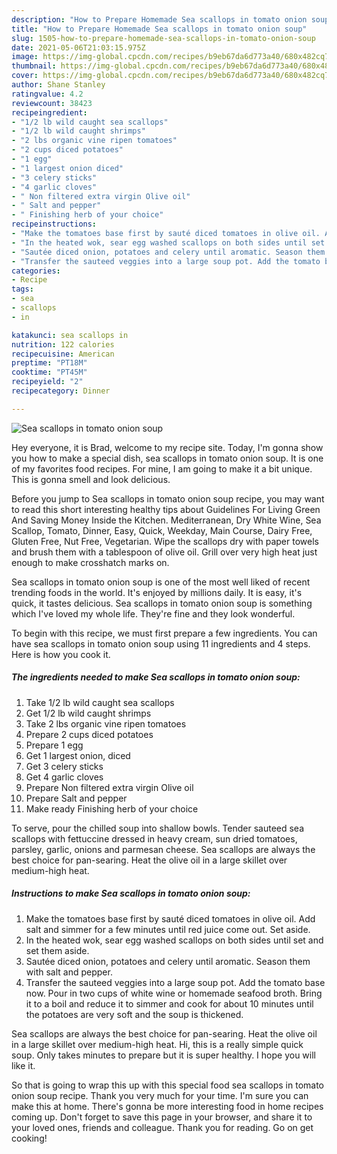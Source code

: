 ```yaml
---
description: "How to Prepare Homemade Sea scallops in tomato onion soup"
title: "How to Prepare Homemade Sea scallops in tomato onion soup"
slug: 1505-how-to-prepare-homemade-sea-scallops-in-tomato-onion-soup
date: 2021-05-06T21:03:15.975Z
image: https://img-global.cpcdn.com/recipes/b9eb67da6d773a40/680x482cq70/sea-scallops-in-tomato-onion-soup-recipe-main-photo.jpg
thumbnail: https://img-global.cpcdn.com/recipes/b9eb67da6d773a40/680x482cq70/sea-scallops-in-tomato-onion-soup-recipe-main-photo.jpg
cover: https://img-global.cpcdn.com/recipes/b9eb67da6d773a40/680x482cq70/sea-scallops-in-tomato-onion-soup-recipe-main-photo.jpg
author: Shane Stanley
ratingvalue: 4.2
reviewcount: 38423
recipeingredient:
- "1/2 lb wild caught sea scallops"
- "1/2 lb wild caught shrimps"
- "2 lbs organic vine ripen tomatoes"
- "2 cups diced potatoes"
- "1 egg"
- "1 largest onion diced"
- "3 celery sticks"
- "4 garlic cloves"
- " Non filtered extra virgin Olive oil"
- " Salt and pepper"
- " Finishing herb of your choice"
recipeinstructions:
- "Make the tomatoes base first by sauté diced tomatoes in olive oil. Add salt and simmer for a few minutes until red juice come out. Set aside."
- "In the heated wok, sear egg washed scallops on both sides until set and set them aside."
- "Sautée diced onion, potatoes and celery until aromatic. Season them with salt and pepper."
- "Transfer the sauteed veggies into a large soup pot. Add the tomato base now. Pour in two cups of white wine or homemade seafood broth. Bring it to a boil and reduce it to simmer and cook for about 10 minutes until the potatoes are very soft and the soup is thickened."
categories:
- Recipe
tags:
- sea
- scallops
- in

katakunci: sea scallops in 
nutrition: 122 calories
recipecuisine: American
preptime: "PT18M"
cooktime: "PT45M"
recipeyield: "2"
recipecategory: Dinner

---
```



![Sea scallops in tomato onion soup](https://img-global.cpcdn.com/recipes/b9eb67da6d773a40/680x482cq70/sea-scallops-in-tomato-onion-soup-recipe-main-photo.jpg)

Hey everyone, it is Brad, welcome to my recipe site. Today, I'm gonna show you how to make a special dish, sea scallops in tomato onion soup. It is one of my favorites food recipes. For mine, I am going to make it a bit unique. This is gonna smell and look delicious.

Before you jump to Sea scallops in tomato onion soup recipe, you may want to read this short interesting healthy tips about Guidelines For Living Green And Saving Money Inside the Kitchen. Mediterranean, Dry White Wine, Sea Scallop, Tomato, Dinner, Easy, Quick, Weekday, Main Course, Dairy Free, Gluten Free, Nut Free, Vegetarian. Wipe the scallops dry with paper towels and brush them with a tablespoon of olive oil. Grill over very high heat just enough to make crosshatch marks on.

Sea scallops in tomato onion soup is one of the most well liked of recent trending foods in the world. It's enjoyed by millions daily. It is easy, it's quick, it tastes delicious. Sea scallops in tomato onion soup is something which I've loved my whole life. They're fine and they look wonderful.


To begin with this recipe, we must first prepare a few ingredients. You can have sea scallops in tomato onion soup using 11 ingredients and 4 steps. Here is how you cook it.

<!--inarticleads1-->

##### The ingredients needed to make Sea scallops in tomato onion soup:

1. Take 1/2 lb wild caught sea scallops
1. Get 1/2 lb wild caught shrimps
1. Take 2 lbs organic vine ripen tomatoes
1. Prepare 2 cups diced potatoes
1. Prepare 1 egg
1. Get 1 largest onion, diced
1. Get 3 celery sticks
1. Get 4 garlic cloves
1. Prepare  Non filtered extra virgin Olive oil
1. Prepare  Salt and pepper
1. Make ready  Finishing herb of your choice


To serve, pour the chilled soup into shallow bowls. Tender sauteed sea scallops with fettuccine dressed in heavy cream, sun dried tomatoes, parsley, garlic, onions and parmesan cheese. Sea scallops are always the best choice for pan-searing. Heat the olive oil in a large skillet over medium-high heat. 

<!--inarticleads2-->

##### Instructions to make Sea scallops in tomato onion soup:

1. Make the tomatoes base first by sauté diced tomatoes in olive oil. Add salt and simmer for a few minutes until red juice come out. Set aside.
1. In the heated wok, sear egg washed scallops on both sides until set and set them aside.
1. Sautée diced onion, potatoes and celery until aromatic. Season them with salt and pepper.
1. Transfer the sauteed veggies into a large soup pot. Add the tomato base now. Pour in two cups of white wine or homemade seafood broth. Bring it to a boil and reduce it to simmer and cook for about 10 minutes until the potatoes are very soft and the soup is thickened.


Sea scallops are always the best choice for pan-searing. Heat the olive oil in a large skillet over medium-high heat. Hi, this is a really simple quick soup. Only takes minutes to prepare but it is super healthy. I hope you will like it. 

So that is going to wrap this up with this special food sea scallops in tomato onion soup recipe. Thank you very much for your time. I'm sure you can make this at home. There's gonna be more interesting food in home recipes coming up. Don't forget to save this page in your browser, and share it to your loved ones, friends and colleague. Thank you for reading. Go on get cooking!

